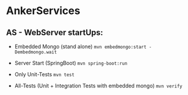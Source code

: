 AnkerServices
=============

## AS - WebServer startUps:

* Embedded Mongo (stand alone)
  `mvn embedmongo:start -Dembedmongo.wait`

* Server Start (SpringBoot)
  `mvn spring-boot:run`

* Only Unit-Tests
  `mvn test`

* All-Tests (Unit + Integration Tests with embedded mongo)
  `mvn verify`
